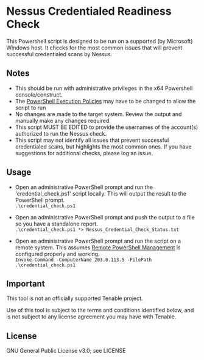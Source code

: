 # Nessus Credentialed Readiness Check

This Powershell script is designed to be run on a supported (by Microsoft) Windows host.  It checks for the most common issues that will prevent successful credentialed scans by Nessus.  

## Notes
* This should be run with administrative privileges in the x64 Powershell console/construct.  
* The [PowerShell Execution Policies](https://docs.microsoft.com/en-us/powershell/module/microsoft.powershell.core/about/about_execution_policies?view=powershell-7.1) may have to be changed to allow the script to run   
* No changes are made to the target system.  Review the output and manually make any changes required.  
* This script MUST BE EDITED to provide the usernames of the account(s) authorized to run the Nessus check.  
* This script may not identify all issues that prevent successful credentialed scans, but highlights the most common ones.  If you have suggestions for additional checks, please log an issue.  

## Usage
* Open an administrative PowerShell prompt and run the 'credential_check.ps1' script locally. This will output the result to the PowerShell prompt.  
`.\credential_check.ps1`

* Open an administrative PowerShell prompt and push the output to a file so you have a standalone report.  
`.\credential_check.ps1 *> Nessus_Credential_Check_Status.txt`

* Open an administrative PowerShell prompt and run the script on a remote system.  This assumes [Remote PowerShell Management](https://docs.microsoft.com/en-us/windows/win32/winrm/portal) is configured properly and working.  
`Invoke-Command -ComputerName 203.0.113.5 -FilePath .\credential_check.ps1`

## Important
This tool is not an officially supported Tenable project.

Use of this tool is subject to the terms and conditions identified below, and is not subject to any license agreement you may have with Tenable.

## License

GNU General Public License v3.0; see LICENSE
